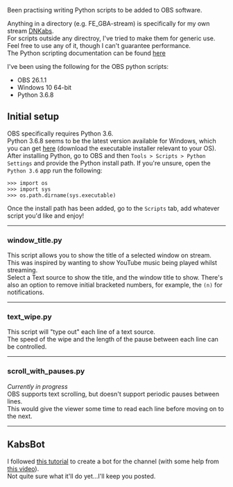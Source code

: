 Been practising writing Python scripts to be added to OBS software.

Anything in a directory (e.g. FE_GBA-stream) is specifically for my own stream [DNKabs](https://www.twitch.tv/dnkabs).<br />
For scripts outside any directroy, I've tried to make them for generic use.<br />
Feel free to use any of it, though I can't guarantee performance.<br />
The Python scripting documentation can be found [here](https://obsproject.com/docs/scripting.html)

I've been using the following for the OBS python scripts:
- OBS 26.1.1
- Windows 10 64-bit
- Python 3.6.8

## Initial setup
OBS specifically requires Python 3.6.<br />
Python 3.6.8 seems to be the latest version available for Windows, which you can get [here](https://www.python.org/downloads/release/python-368/) (download the executable installer relevant to your OS).<br />
After installing Python, go to OBS and then `Tools > Scripts > Python Settings` and provide the Python install path. If you're unsure, open the `Python 3.6` app run the following:
```
>>> import os
>>> import sys
>>> os.path.dirname(sys.executable)
```

Once the install path has been added, go to the `Scripts` tab, add whatever script you'd like and enjoy!

---
### window_title.py
This script allows you to show the title of a selected window on stream.<br />
This was inspired by wanting to show YouTube music being played whilst streaming.<br />
Select a Text source to show the title, and the window title to show. There's also an option to remove initial bracketed numbers, for example, the `(n)` for notifications.

---
### text_wipe.py
This script will "type out" each line of a text source.<br />
The speed of the wipe and the length of the pause between each line can be controlled.

---
### scroll_with_pauses.py
*Currently in progress*<br />
OBS supports text scrolling, but doesn't support periodic pauses between lines.<br />
This would give the viewer some time to read each line before moving on to the next.

---
## KabsBot
I followed [this tutorial](https://dev.to/ninjabunny9000/let-s-make-a-twitch-bot-with-python-2nd8) to create a bot for the channel (with some help from [this video](https://www.youtube.com/watch?v=gYT51WoGBJc)).<br />
Not quite sure what it'll do yet...I'll keep you posted.
